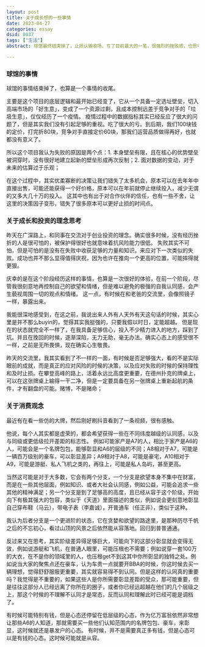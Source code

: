 ```yaml
---
layout: post
title: 关于成长想的一些事情
date: 2023-04-27
categories: essay
dsid: 0037
tags: ["生活"]
abstract: 球馆最终结束掉了，止损认输收场，亏了目前最大的一笔，很强烈的挫败感，也思考了很多，最近也在想更多关于未来以及观念的事情，做一些记录

---
```


### 球馆的事情

球馆的事情结束掉了，也算是一个事情的收尾。

主要是这个项目的底层逻辑和最开始已经变了，它从一个具备一定选址壁垒，切入高端市场的「好生意」，变成了一个资源过剩，且成本控制远差于竞争对手的「垃圾生意」，仅仅经历了一个疫情。
疫情过程中的数据指标其实已经反应了很大的问题了，但是其实我们没有引起足够的重视。吃了很大的亏。到后期，我们100块钱的定价，打完折80块，竞争对手直接定价60块，那我们运营品质做得再好，也就都没有意义了。

所以这个项目我认为失败的原因是两个点：1. 本身壁垒有限，且在核心的优势壁垒被洞穿时，没有很好地建立起新的壁垒形成再次反制；2. 面对数据的变动，对于未来的估算过于乐观；

在这个过程中，其实优柔寡断的决策让我们错失了太多机会，原本可以在去年年中直接出售，可能还能获得一个好价格，原本可以在年前就停止继续投入，减少无谓的又多大几十万的投入。
这其中也有出于对合作伙伴的信任，也有一些不舍，让这里的决策因子变形，错失了很多原本可以更好止损的时间点。

### 关于成长和投资的理念思考

昨天在广深路上，和同事在交流对于创业投资的理念。确实很多时候，没有经历挫折的人是很可怕的，被保护得很好也就意味着抗风险能力很低。
失败其实不可怕，但是可怕的是没有在失败中收获足够的力量和知识，来应对下一次类似的失败。成功也并不那么显得值得庆祝，因为也许在推向一个更高的位置，可能摔得就更狠。

庆幸的是在这个阶段经历这样的事情，也算是一次很好的体验，在前一个阶段，尽管我很刻意地再控制自己的欲望和情绪，但是难以避免的极强的自我认同感，会产生藐视周围一切的观点和情绪。
这一点，有时候在和老爸的交流里，会像照镜子一样，暴露出来。

我能很深地感受到，在这之前，我说出来人外有人天外有天这句话的时候，其实心里是并不那么buyin的，觉得其实我挺强的，只要我假以时日，定能超越。
但是现在的状态就完全不一样了，在我具备足够信心，投入不少精力进入的地方，踩到了坑。并且在挽回的时候，逐渐深陷，无力无助，毫无办法。确实心态上的感受很不一样，之前是无所畏惧，现在确实心生敬畏。

昨天的交流里，我其实看到了不一样的一面，有时候是否足够强大，看的不是实际眼前的成就，而是真正的应对风险的时候的决策，以及应对失败的时候的保持理性和及时止损。在攀登高峰的路上，活着永远比高度更重要，在德州扑克的牌桌上，可以在这张牌桌上输得一干二净，但是一定要具备在另一张牌桌上重新起航的条件，才有翻盘的可能。赌博，不是赌命；

### 关于消费观念

最近有在看一些仿的大牌，然后刚好刷抖音看到了一条视频，很有感触。

他说，每个人其实都是虚荣的，都会希望获得一些在不同纬度越级的认同感，以及与同级或更低级拉开差距的标志性。
例如可能家产是A7的人，相比于家产是A6的人，可能会是一个名牌包包，能够彰显和A6的层级的不同；A8相对于A7，可能是一辆百万级别的豪车，可以彰显差异；A9相对于A8，可能是豪宅，A10相对于A9，可能是游艇、私人飞机之类的，再往上，可能是私人岛屿，甚至更高。

当然这可能是对于大多数，它会有两个分支，一个分支是欲望本身不集中在财富，而是在一些其他层面，例如知识、或者大社会认同感，例如公益，可能会追求一些其他的精神满足；另一个分支是到了足够高的高度，且已经从容于这个阶级，开始向下有极其强大的包容，类似于《天道》里面描述的类似，例如说会更刻意地彰显自己穿布鞋（马云），带电子表（李嘉诚），开普通车（任正非），类似于这种。

我认为后者分支是一个更进阶的状态，它在贪婪和欲望的路途里，是那种历尽千帆之后的不忘初心，看过山顶的风景之后依然能从容落地。回归到普普通通。

反过来又在思考，其实阶级差异得足够巨大，可能向下的这部分彰显就会变得无效，例如说游艇和飞机，在普通人眼里，可能压根也不需要；例如说穿一套100万的大衣，在不是你的领域里的人，也压根get不到这其中你所彰显的独特之处。例如说当大家的聚焦点还在豪车，认为车贵一点就要开BBA的时候，你这时候去买一辆理想，觉得舒舒服服更重要，其实就容易得不到认同。但是这样的认同真的重要吗？我觉得是不重要的，如果这些人是你所需要彰显差距的受众，那可能重要，但是往往这部分人已经远离了你所在的圈子，或者你已经远超越在他们的几个层级之上，那这个时候的不理解不认同才是常态，反而认同和理解此时已经可能是调档了。

有时候可能特别有钱，但是心态还停留在低层级的心态，作为亿万富翁依然非常想让那些A6的人知道，那就需要买一些他们认知范围内的名牌包包、豪车，来彰显，这时候就还是暴发户的心态。
有时候，并不是需要真正多有钱，但是心态可以是有钱的心态。这时候可能就是从容。
